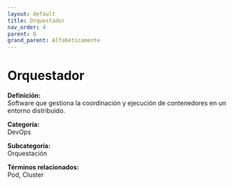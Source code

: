 ```yaml
---
layout: default
title: Orquestador
nav_order: 4
parent: O
grand_parent: Alfabéticamente
---
```


# Orquestador

**Definición:**  
Software que gestiona la coordinación y ejecución de contenedores en un entorno distribuido.

**Categoría:**  
DevOps  

**Subcategoría:**  
Orquestación

**Términos relacionados:**  
Pod, Cluster
